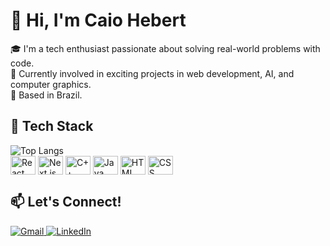 # 👋 Hi, I'm Caio Hebert

🎓 I'm a tech enthusiast passionate about solving real-world problems with code.  
💼 Currently involved in exciting projects in web development, AI, and computer graphics.  
📍 Based in Brazil.

## 🧠 Tech Stack
<img src="https://github-readme-stats.vercel.app/api/top-langs/?username=caiohebert&hide_progress=true&theme=tokyonight" alt="Top Langs">

<div style="display: inline_block">
  <img align="center" alt="React" height="30" width="40" src="https://cdn.jsdelivr.net/gh/devicons/devicon/icons/react/react-original.svg" title="React"/>
  <img align="center" alt="Next.js" height="30" width="40" src="https://cdn.jsdelivr.net/gh/devicons/devicon/icons/nextjs/nextjs-original.svg" title="Next.js"/>
  <img align="center" alt="C++" height="30" width="40" src="https://cdn.jsdelivr.net/gh/devicons/devicon/icons/cplusplus/cplusplus-original.svg" title="C++"/>
  <img align="center" alt="Java" height="30" width="40" src="https://cdn.jsdelivr.net/gh/devicons/devicon/icons/java/java-original.svg" title="Java"/>
  <img align="center" alt="HTML" height="30" width="40" src="https://cdn.jsdelivr.net/gh/devicons/devicon/icons/html5/html5-original.svg" title="HTML5"/>
  <img align="center" alt="CSS" height="30" width="40" src="https://cdn.jsdelivr.net/gh/devicons/devicon/icons/css3/css3-original.svg" title="CSS3"/>
</div>


## 📫 Let's Connect!
<div>
  <a href="mailto:caiohebertv@gmail.com">
    <img src="https://img.shields.io/badge/Gmail-D14836?style=for-the-badge&logo=gmail&logoColor=white" alt="Gmail"/>
  </a>
  <a href="https://www.linkedin.com/in/caio-hebert/" target="_blank">
    <img src="https://img.shields.io/badge/LinkedIn-0077B5?style=for-the-badge&logo=linkedin&logoColor=white" alt="LinkedIn"/>
  </a>
</div>


